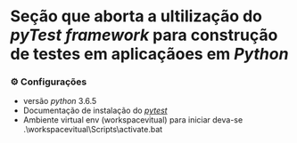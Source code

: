 # Seção que aborta a ultilização do _pyTest_ _framework_ para construção de testes em aplicaçãoes em _Python_ 


### ⚙️ __Configurações__

* versão _python_ 3.6.5
* Documentação de instalação do [_pytest_](https://docs.pytest.org/en/stable/getting-started.html) 
* Ambiente virtual env (workspacevitual) para iniciar deva-se .\workspacevitual\Scripts\activate.bat
  
